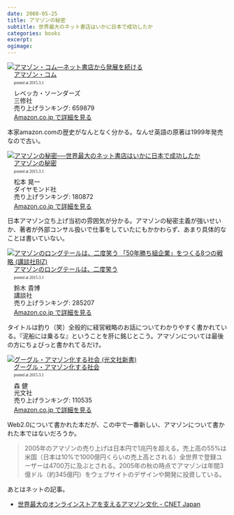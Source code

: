 ```yaml
---
date: 2008-05-25
title: アマゾンの秘密
subtitle: 世界最大のネット書店はいかに日本で成功したか
categories: books
excerpt:
ogimage:
---
```


<div class="azlink-box"><div class="azlink-image" style="float:left"><a href="http://www.amazon.co.jp/exec/obidos/ASIN/4384040377/warikiru-22/" name="azlinklink" target="_blank"><img src="http://ecx.images-amazon.com/images/I/514NHQJB0FL._SL160_.jpg" alt="アマゾン・コム―ネット書店から発展を続ける" style="border:none" /></a></div><div class="azlink-info" style="float:left;margin-left:15px;line-height:120%"><div class="azlink-name" style="margin-bottom:10px;line-height:120%"><a href="http://www.amazon.co.jp/exec/obidos/ASIN/4384040377/warikiru-22/" name="azlinklink" target="_blank">アマゾン・コム</a><div class="azlink-powered-date" style="font-size:7pt;margin-top:5px;font-family:verdana;line-height:120%">posted at 2015.3.1</div></div><div class="azlink-detail">レベッカ・ソーンダーズ<br />三修社<br />売り上げランキング: 659879<br /></div><div class="azlink-link" style="margin-top:5px"><a href="http://www.amazon.co.jp/exec/obidos/ASIN/4384040377/warikiru-22/" target="_blank">Amazon.co.jp で詳細を見る</a></div></div><div class="azlink-footer" style="clear:left"></div></div>

本家amazon.comの歴史がなんとなく分かる。なんせ英語の原著は1999年発売なので古い。


<div class="azlink-box"><div class="azlink-image" style="float:left"><a href="http://www.amazon.co.jp/exec/obidos/ASIN/4478312141/warikiru-22/" name="azlinklink" target="_blank"><img src="http://ecx.images-amazon.com/images/I/51RXNYEFWWL._SL160_.jpg" alt="アマゾンの秘密──世界最大のネット書店はいかに日本で成功したか" style="border:none" /></a></div><div class="azlink-info" style="float:left;margin-left:15px;line-height:120%"><div class="azlink-name" style="margin-bottom:10px;line-height:120%"><a href="http://www.amazon.co.jp/exec/obidos/ASIN/4478312141/warikiru-22/" name="azlinklink" target="_blank">アマゾンの秘密</a><div class="azlink-powered-date" style="font-size:7pt;margin-top:5px;font-family:verdana;line-height:120%">posted at 2015.3.1</div></div><div class="azlink-detail">松本 晃一<br />ダイヤモンド社<br />売り上げランキング: 180872<br /></div><div class="azlink-link" style="margin-top:5px"><a href="http://www.amazon.co.jp/exec/obidos/ASIN/4478312141/warikiru-22/" target="_blank">Amazon.co.jp で詳細を見る</a></div></div><div class="azlink-footer" style="clear:left"></div></div>

日本アマゾン立ち上げ当初の雰囲気が分かる。アマゾンの秘密主義が強いせいか、著者が外部コンサル扱いで仕事をしていたにもかかわらず、あまり具体的なことは書いていない。

<div class="azlink-box"><div class="azlink-image" style="float:left"><a href="http://www.amazon.co.jp/exec/obidos/ASIN/4062820315/warikiru-22/" name="azlinklink" target="_blank"><img src="http://ecx.images-amazon.com/images/I/41RDTV1B43L._SL160_.jpg" alt="アマゾンのロングテールは、二度笑う  「50年勝ち組企業」をつくる8つの戦略 (講談社BIZ)" style="border:none" /></a></div><div class="azlink-info" style="float:left;margin-left:15px;line-height:120%"><div class="azlink-name" style="margin-bottom:10px;line-height:120%"><a href="http://www.amazon.co.jp/exec/obidos/ASIN/4062820315/warikiru-22/" name="azlinklink" target="_blank">アマゾンのロングテールは、二度笑う</a><div class="azlink-powered-date" style="font-size:7pt;margin-top:5px;font-family:verdana;line-height:120%">posted at 2015.3.1</div></div><div class="azlink-detail">鈴木 貴博<br />講談社<br />売り上げランキング: 285207<br /></div><div class="azlink-link" style="margin-top:5px"><a href="http://www.amazon.co.jp/exec/obidos/ASIN/4062820315/warikiru-22/" target="_blank">Amazon.co.jp で詳細を見る</a></div></div><div class="azlink-footer" style="clear:left"></div></div>

タイトルは釣り（笑）全般的に経営戦略のお話についてわかりやすく書かれている。『泥船には乗るな』ということを肝に銘じとこう。アマゾンについては最後の方にちょびっと書かれてるだけ。


<div class="azlink-box"><div class="azlink-image" style="float:left"><a href="http://www.amazon.co.jp/exec/obidos/ASIN/B00KS3FGWG/warikiru-22/" name="azlinklink" target="_blank"><img src="http://ecx.images-amazon.com/images/I/41ysct4wYkL._SL160_.jpg" alt="グーグル・アマゾン化する社会 (光文社新書)" style="border:none" /></a></div><div class="azlink-info" style="float:left;margin-left:15px;line-height:120%"><div class="azlink-name" style="margin-bottom:10px;line-height:120%"><a href="http://www.amazon.co.jp/exec/obidos/ASIN/B00KS3FGWG/warikiru-22/" name="azlinklink" target="_blank">グーグル・アマゾン化する社会</a><div class="azlink-powered-date" style="font-size:7pt;margin-top:5px;font-family:verdana;line-height:120%">posted at 2015.3.1</div></div><div class="azlink-detail">森 健<br />光文社<br />売り上げランキング: 110535<br /></div><div class="azlink-link" style="margin-top:5px"><a href="http://www.amazon.co.jp/exec/obidos/ASIN/B00KS3FGWG/warikiru-22/" target="_blank">Amazon.co.jp で詳細を見る</a></div></div><div class="azlink-footer" style="clear:left"></div></div>

Web2.0について書かれた本だが、この中で一番新しい、アマゾンについて書かれた本ではないだろうか。

> 2005年のアマゾンの売り上げは日本円で1兆円を超える。売上高の55%は米国（日本は10%で1000億円くらいの売上高とされる）全世界で登録ユーザーは4700万に及ぶとされる。2005年の秋の時点でアマゾンは年間3億ドル（約345億円）をウェブサイトのデザインや開発に投資している。

あとはネットの記事。

+ [世界最大のオンラインストアを支えるアマゾン文化 - CNET Japan](http://japan.cnet.com/sp/itcareer/20369952/2/)